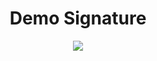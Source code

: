 <div style="text-align:center">
  <h1>Demo Signature</h1>
  <img src="https://raw.githubusercontent.com/skarif2/gmail-signature/master/demo.png" />
</div>